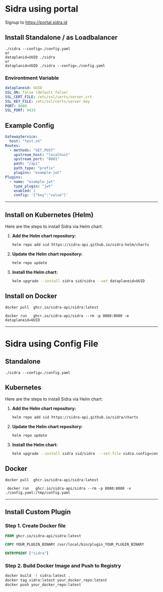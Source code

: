 # Sidra using portal

Signup to https://portal.sidra.id

## Install Standalone / as Loadbalancer
```
./sidra --config=./config.yaml
or
dataplanid=UUID ./sidra 
or
dataplanid=UUID ./sidra --config=./config.yaml
```

### Environtment Variable

```yaml
dataplaneid: UUID
SSL_ON: false (default false)
SSL_CERT_FILE: /etc/ssl/certs/server.crt
SSL_KEY_FILE: /etc/ssl/certs/server.key
PORT: 8080
SSL_PORT: 8433
```

## Example Config

```yaml
GatewayService:
  host: "test.sh"
Routes:
  - methods: "GET,POST"
    upstream_host: "localhost"
    upstream_port: "8081"
    path: "/api"
    path_type: "prefix"
    plugins: "example-jwt"
Plugins:
  - name: "example-jwt"
    type_plugin: "jwt"
    enabled: 1
    config: '{"key":"value"}'

```
---

## Install on Kubernetes (Helm)

Here are the steps to install Sidra via Helm chart:

1. **Add the Helm chart repository:**

    ```bash
    helm repo add sid https://sidra-api.github.io/sidra-helm/charts
    ```

2. **Update the Helm chart repository:**

    ```bash
    helm repo update
    ```

3. **Install the Helm chart:**

    ```bash
    helm upgrade --install sidra sid/sidra --set dataplaneid=UUID
    ```

## Install on Docker

``` docker pull  ghcr.io/sidra-api/sidra:latest ```

``` docker run   ghcr.io/sidra-api/sidra --rm -p 8080:8080 -e dataplaneid=UUID ```

---

# Sidra using Config File

## Standalone
```
./sidra --config=./config.yaml
```

## Kubernetes

Here are the steps to install Sidra via Helm chart:

1. **Add the Helm chart repository:**

    ```bash
    helm repo add sid https://sidra-api.github.io/sidra/charts
    ```

2. **Update the Helm chart repository:**

    ```bash
    helm repo update
    ```

3. **Install the Helm chart:**

    ```bash
    helm upgrade --install sidra sid/sidra  --set-file sidra.config=config.yaml
    ```

## Docker

``` docker pull  ghcr.io/sidra-api/sidra:latest ```

``` docker run   ghcr.io/sidra-api/sidra --rm -p 8080:8080 -v ./config.yaml:/tmp/config.yaml```

---

## Install Custom Plugin

### Step 1. Create Docker file
```Dockerfile
FROM ghcr.io/sidra-api/sidra:latest

COPY YOUR_PLUGIN_BINARY /usr/local/bin/plugin_YOUR_PLUGIN_BINARY

ENTRYPOINT ["sidra"]
```

### Step 2. Build Docker Image and Push to Registry
```bash
docker build -t sidra:latest .
docker tag sidra:latest your_docker_repo:latest
docker push your_docker_repo:latest

```